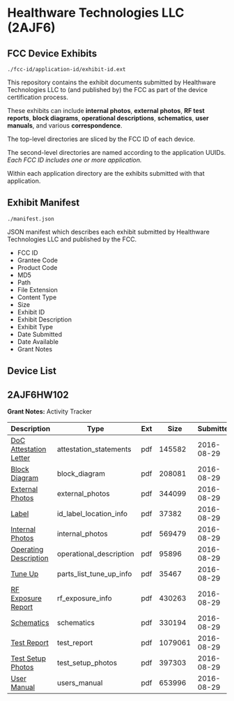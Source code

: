 # Healthware Technologies LLC (2AJF6)
## FCC Device Exhibits

```
./fcc-id/application-id/exhibit-id.ext
```

This repository contains the exhibit documents submitted by Healthware Technologies LLC to (and published by) the FCC as part of the device certification process.

These exhibits can include **internal photos**, **external photos**, **RF test reports**, **block diagrams**, **operational descriptions**, **schematics**, **user manuals**, and various **correspondence**.

The top-level directories are sliced by the FCC ID of each device.

The second-level directories are named according to the application UUIDs. *Each FCC ID includes one or more application.*

Within each application directory are the exhibits submitted with that application. 

## Exhibit Manifest

```
./manifest.json
```

JSON manifest which describes each exhibit submitted by Healthware Technologies LLC and published by the FCC.

- FCC ID
- Grantee Code
- Product Code
- MD5
- Path
- File Extension
- Content Type
- Size
- Exhibit ID
- Exhibit Description
- Exhibit Type
- Date Submitted
- Date Available
- Grant Notes

## Device List
## 2AJF6HW102
**Grant Notes:** Activity Tracker

| Description | Type | Ext | Size | Submitted | Available |
| ----------- | ---- | --- | ---- | --------- | --------- |
| [DoC Attestation Letter](2AJF6HW102/d1d79abc9b0c106b5d943dcee8d44623/3115528.pdf) | attestation_statements | pdf | 145582 | 2016-08-29 | 2016-08-29 |
| [Block Diagram](2AJF6HW102/d1d79abc9b0c106b5d943dcee8d44623/3115530.pdf) | block_diagram | pdf | 208081 | 2016-08-29 | 2016-08-29 |
| [External Photos](2AJF6HW102/d1d79abc9b0c106b5d943dcee8d44623/3115529.pdf) | external_photos | pdf | 344099 | 2016-08-29 | 2016-08-29 |
| [Label](2AJF6HW102/d1d79abc9b0c106b5d943dcee8d44623/3115527.pdf) | id_label_location_info | pdf | 37382 | 2016-08-29 | 2016-08-29 |
| [Internal Photos](2AJF6HW102/d1d79abc9b0c106b5d943dcee8d44623/3115535.pdf) | internal_photos | pdf | 569479 | 2016-08-29 | 2016-08-29 |
| [Operating Description](2AJF6HW102/d1d79abc9b0c106b5d943dcee8d44623/3115538.pdf) | operational_description | pdf | 95896 | 2016-08-29 | 2016-08-29 |
| [Tune Up](2AJF6HW102/d1d79abc9b0c106b5d943dcee8d44623/3115536.pdf) | parts_list_tune_up_info | pdf | 35467 | 2016-08-29 | 2016-08-29 |
| [RF Exposure Report](2AJF6HW102/d1d79abc9b0c106b5d943dcee8d44623/3115537.pdf) | rf_exposure_info | pdf | 430263 | 2016-08-29 | 2016-08-29 |
| [Schematics](2AJF6HW102/d1d79abc9b0c106b5d943dcee8d44623/3115531.pdf) | schematics | pdf | 330194 | 2016-08-29 | 2016-08-29 |
| [Test Report](2AJF6HW102/d1d79abc9b0c106b5d943dcee8d44623/3115532.pdf) | test_report | pdf | 1079061 | 2016-08-29 | 2016-08-29 |
| [Test Setup Photos](2AJF6HW102/d1d79abc9b0c106b5d943dcee8d44623/3115533.pdf) | test_setup_photos | pdf | 397303 | 2016-08-29 | 2016-08-29 |
| [User Manual](2AJF6HW102/d1d79abc9b0c106b5d943dcee8d44623/3115534.pdf) | users_manual | pdf | 653996 | 2016-08-29 | 2016-08-29 |
